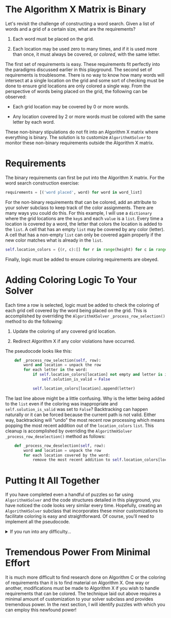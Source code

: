 # The Algorithm X Matrix is Binary

Let's revisit the challenge of constructing a word search. Given a list of words and a grid of a certain size, what are the requirements?

1. Each word must be placed on the grid.

1. Each location may be used zero to many times, and if it is used more than once, it must always be covered, or _colored_, with the same letter.

The first set of requirements is easy. These requirements fit perfectly into the paradigms discussed earlier in this playground. The second set of requirements is troublesome. There is no way to know how many words will intersect at a single location on the grid and some sort of checking must be done to ensure grid locations are only colored a single way. From the perspective of words being placed on the grid, the following can be observed:

* Each grid location may be covered by 0 or more words.

* Any location covered by 2 or more words must be colored with the same letter by each word.

These non-binary stipulations do not fit into an Algorithm X matrix where everything is binary. The solution is to customize `AlgorithmXSolver` to monitor these non-binary requirements outside the Algorithm X matrix.

# Requirements

The binary requirements can first be put into the Algorithm X matrix. For the word search construction exercise:

```python
requirements = [('word placed', word) for word in word_list]
```

For the non-binary requirements that can be colored, add an attribute to your solver subclass to keep track of the color assignments. There are many ways you could do this. For this example, I will use a `dictionary` where the grid locations are the `key`s and each `value` is a `list`. Every time a location is covered by a word, the letter that colors the location is added to the `list`. A cell that has an empty `list` may be covered by any color (letter). A cell that has a non-empty `list` can only be covered again properly if the new color matches what is already in the `list`.

```python
self.location_colors = {(r, c):[] for r in range(height) for c in range(width)}
```

Finally, logic must be added to ensure coloring requirements are obeyed.

# Adding Coloring Logic To Your Solver

Each time a row is selected, logic must be added to check the coloring of each grid cell covered by the word being placed on the grid. This is accomplished by overriding the `AlgorithmXSolver` `_process_row_selection()` method to do the following:

1. Update the coloring of any covered grid location.

1. Redirect Algorithm X if any color violations have occurred.

The pseudocode looks like this:

```python
    def _process_row_selection(self, row):
        word and location = unpack the row
        for each letter in the word:
            if self.location_colors[location] not empty and letter is inappropriate:
                self.solution_is_valid = False

            self.location_colors[location].append(letter)
```

The last line above might be a little confusing. Why is the letter being added to the `list` even if the coloring was inappropriate and `self.solution_is_valid` was set to `False`? Backtracking can happen naturally or it can be forced because the current path is not valid. Either way, backtracking will "undo" the most recent row processing which means popping the most recent addition out of the `location_colors` `list`. This cleanup is accomplished by overriding the `AlgorithmXSolver` `_process_row_deselection()` method as follows:

```python
    def _process_row_deselection(self, row):
        word and location = unpack the row
        for each location covered by the word:
            remove the most recent addition to self.location_colors[location]
```
# Putting It All Together

If you have completed even a handful of puzzles so far using `AlgorithmXSolver` and the code structures detailed in this playground, you have noticed the code looks very similar every time. Hopefully, creating an `AlgorithmXSolver` subclass that incorporates these minor customizations to facilitate coloring is easy and straightforward. Of course, you’ll need to implement all the pseudocode. 

<details>
<summary>If you run into any difficulty…</summary>

<BR>

…the next section on all-or-none sets of events contains a [detailed implementation with coloring](all-or-none-with-colors) that might help get you past any roadblocks.

</details>


# Tremendous Power From Minimal Effort

It is much more difficult to find research done on Algorithm C or the coloring of requirements than it is to find material on Algorithm X. One way or another, modifications must be made to Algorithm X if you wish to handle requirements that can be colored. The technique laid out above requires a minimal amount of customization to your solver subclass and provides tremendous power. In the next section, I will identify puzzles with which you can employ this newfound power!
